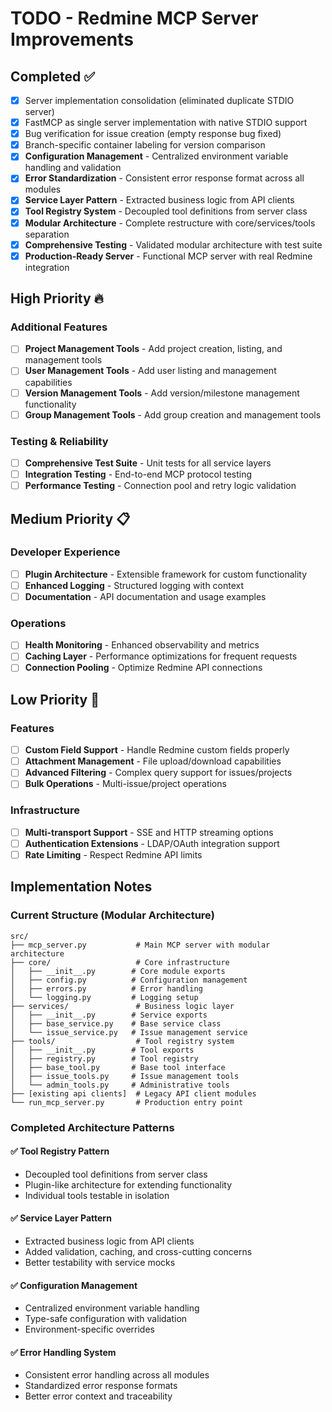 # TODO - Redmine MCP Server Improvements

## Completed ✅
- [x] Server implementation consolidation (eliminated duplicate STDIO server)
- [x] FastMCP as single server implementation with native STDIO support
- [x] Bug verification for issue creation (empty response bug fixed)
- [x] Branch-specific container labeling for version comparison
- [x] **Configuration Management** - Centralized environment variable handling and validation
- [x] **Error Standardization** - Consistent error response format across all modules
- [x] **Service Layer Pattern** - Extracted business logic from API clients
- [x] **Tool Registry System** - Decoupled tool definitions from server class
- [x] **Modular Architecture** - Complete restructure with core/services/tools separation
- [x] **Comprehensive Testing** - Validated modular architecture with test suite
- [x] **Production-Ready Server** - Functional MCP server with real Redmine integration

## High Priority 🔥

### Additional Features
- [ ] **Project Management Tools** - Add project creation, listing, and management tools
- [ ] **User Management Tools** - Add user listing and management capabilities
- [ ] **Version Management Tools** - Add version/milestone management functionality
- [ ] **Group Management Tools** - Add group creation and management tools

### Testing & Reliability  
- [ ] **Comprehensive Test Suite** - Unit tests for all service layers
- [ ] **Integration Testing** - End-to-end MCP protocol testing
- [ ] **Performance Testing** - Connection pool and retry logic validation

## Medium Priority 📋

### Developer Experience
- [ ] **Plugin Architecture** - Extensible framework for custom functionality
- [ ] **Enhanced Logging** - Structured logging with context
- [ ] **Documentation** - API documentation and usage examples

### Operations
- [ ] **Health Monitoring** - Enhanced observability and metrics
- [ ] **Caching Layer** - Performance optimizations for frequent requests
- [ ] **Connection Pooling** - Optimize Redmine API connections

## Low Priority 📝

### Features
- [ ] **Custom Field Support** - Handle Redmine custom fields properly
- [ ] **Attachment Management** - File upload/download capabilities
- [ ] **Advanced Filtering** - Complex query support for issues/projects
- [ ] **Bulk Operations** - Multi-issue/project operations

### Infrastructure
- [ ] **Multi-transport Support** - SSE and HTTP streaming options
- [ ] **Authentication Extensions** - LDAP/OAuth integration support
- [ ] **Rate Limiting** - Respect Redmine API limits

## Implementation Notes

### Current Structure (Modular Architecture)
```
src/
├── mcp_server.py           # Main MCP server with modular architecture
├── core/                   # Core infrastructure
│   ├── __init__.py        # Core module exports
│   ├── config.py          # Configuration management
│   ├── errors.py          # Error handling
│   └── logging.py         # Logging setup
├── services/               # Business logic layer
│   ├── __init__.py        # Service exports
│   ├── base_service.py    # Base service class
│   └── issue_service.py   # Issue management service
├── tools/                  # Tool registry system
│   ├── __init__.py        # Tool exports
│   ├── registry.py        # Tool registry
│   ├── base_tool.py       # Base tool interface
│   ├── issue_tools.py     # Issue management tools
│   └── admin_tools.py     # Administrative tools
├── [existing api clients]  # Legacy API client modules
└── run_mcp_server.py       # Production entry point
```

### Completed Architecture Patterns

#### ✅ Tool Registry Pattern
- Decoupled tool definitions from server class
- Plugin-like architecture for extending functionality
- Individual tools testable in isolation

#### ✅ Service Layer Pattern  
- Extracted business logic from API clients
- Added validation, caching, and cross-cutting concerns
- Better testability with service mocks

#### ✅ Configuration Management
- Centralized environment variable handling
- Type-safe configuration with validation
- Environment-specific overrides

#### ✅ Error Handling System
- Consistent error handling across all modules
- Standardized error response formats  
- Better error context and traceability